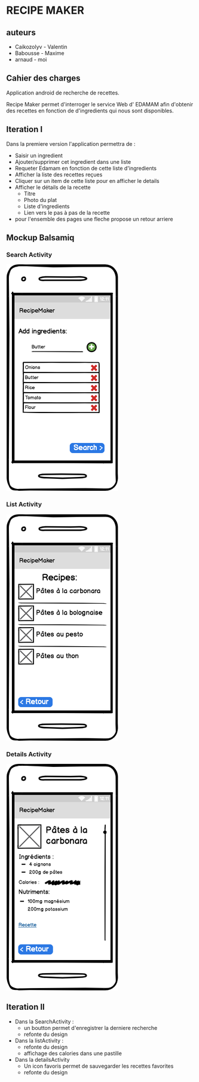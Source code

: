 # RECIPE MAKER

## auteurs
 + Caikozolyv  - Valentin
 + Babousse - Maxime
 + arnaud - moi

## Cahier des charges

Application android de recherche de recettes.

Recipe Maker permet d'interroger le service Web d' EDAMAM afin d'obtenir des recettes en fonction
de d'ingredients qui nous sont disponibles.

## Iteration I
Dans la premiere version l'application permettra de :

- Saisir un ingredient
- Ajouter/supprimer cet ingredient dans une liste
- Requeter Edamam en fonction de cette liste d'ingredients
- Afficher la liste des recettes reçues
- Cliquer sur un item de cette liste pour en afficher le details
- Afficher le détails de la recette
  - Titre
  - Photo du plat
  - Liste d'ingredients
  - Lien vers le pas à pas de la recette
- pour l'ensemble des pages une fleche propose un retour arriere


## Mockup Balsamiq
### Search Activity
![SearchActivity](files/SearchActivity.png)
### List Activity
![ListActivity](files/ListActivity.png)
### Details Activity
![DetailsActivity](files/DetailsActivity.png)

## Iteration II
- Dans la SearchActivity :
    - un boutton permet d'enregistrer la derniere recherche
    - refonte du design
- Dans la listActivity :
  - refonte du design
  - affichage des calories dans une pastille
- Dans la detailsActivity
  - Un icon favoris permet de sauvegarder les recettes favorites
  - refonte du design

